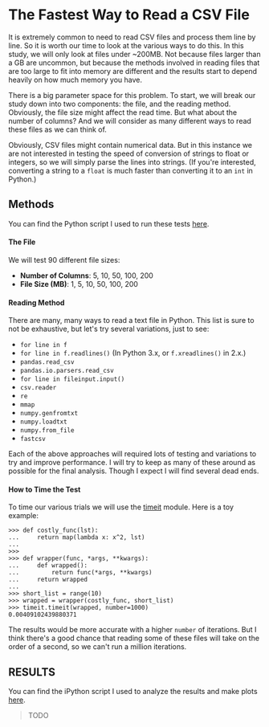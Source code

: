 # The Fastest Way to Read a CSV File

It is extremely common to need to read CSV files and process them line by line. So it is worth our time to look at the various ways to do this. In this study, we will only look at files under ~200MB. Not because files larger than a GB are uncommon, but because the methods involved in reading files that are too large to fit into memory are different and the results start to depend heavily on how much memory you have.

There is a big parameter space for this problem. To start, we will break our study down into two components: the file, and the reading method. Obviously, the file size might affect the read time. But what about the number of columns? And we will consider as many different ways to read these files as we can think of.

Obviously, CSV files might contain numerical data. But in this instance we are not interested in testing the speed of conversion of strings to float or integers, so we will simply parse the lines into strings. (If you're interested, converting a string to a `float` is much faster than converting it to an `int` in Python.)

## Methods

You can find the Python script I used to run these tests [here](read_csv_test.py).

#### The File

We will test 90 different file sizes:

* **Number of Columns**: 5, 10, 50, 100, 200
* **File Size (MB)**: 1, 5, 10, 50, 100, 200

#### Reading Method

There are many, many ways to read a text file in Python. This list is sure to not be exhaustive, but let's try several variations, just to see:

* `for line in f`
* `for line in f.readlines()` (In Python 3.x, or  `f.xreadlines()` in 2.x.)
* `pandas.read_csv`
* `pandas.io.parsers.read_csv`
* `for line in fileinput.input()`
* `csv.reader`
* `re`
* `mmap`
* `numpy.genfromtxt`
* `numpy.loadtxt`
* `numpy.from_file`
* `fastcsv`

Each of the above approaches will required lots of testing and variations to try and improve performance. I will try to keep as many of these around as possible for the final analysis. Though I expect I will find several dead ends.

#### How to Time the Test

To time our various trials we will use the [timeit](https://docs.python.org/2/library/timeit.html) module. Here is a toy example:

    >>> def costly_func(lst):
    ...     return map(lambda x: x^2, lst)
    ...
    >>>
    >>> def wrapper(func, *args, **kwargs):
    ...     def wrapped():
    ...         return func(*args, **kwargs)
    ...     return wrapped
    ...
    >>> short_list = range(10)
    >>> wrapped = wrapper(costly_func, short_list)
    >>> timeit.timeit(wrapped, number=1000)
    0.00409102439880371

The results would be more accurate with a higher `number` of iterations. But I think there's a good chance that reading some of these files will take on the order of a second, so we can't run a million iterations.

## RESULTS

You can find the iPython script I used to analyze the results and make plots [here]().

> TODO
